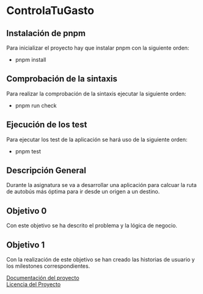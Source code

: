 # ControlaTuGasto

## Instalación de pnpm
Para inicializar el proyecto hay que instalar pnpm con la siguiente orden:
- pnpm install

## Comprobación de la sintaxis
Para realizar la comprobación de la sintaxis ejecutar la siguiente orden:
- pnpm run check

## Ejecución de los test
Para ejecutar los test de la aplicación se hará uso de la siguiente orden:
- pnpm test
## Descripción General
Durante la asignatura se va a desarrollar una aplicación para calcuar la ruta de autobús más óptima para ir desde un origen a un destino.

## Objetivo 0
Con este objetivo se ha descrito el problema y la lógica de negocio.

## Objetivo 1
Con la realización de este objetivo se han creado las historias de usuario y los milestones correspondientes.


[Documentación del proyecto](docs/DOCUMENTACION.md)<br/>
[Licencia del Proyecto](docs/LICENSE.md)
